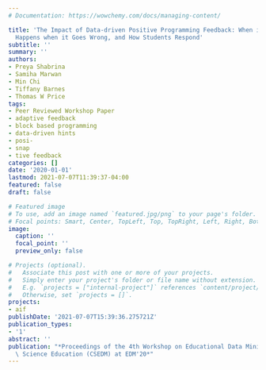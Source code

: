 ```yaml
---
# Documentation: https://wowchemy.com/docs/managing-content/

title: 'The Impact of Data-driven Positive Programming Feedback: When it Helps, What
  Happens when it Goes Wrong, and How Students Respond'
subtitle: ''
summary: ''
authors:
- Preya Shabrina
- Samiha Marwan
- Min Chi
- Tiffany Barnes
- Thomas W Price
tags:
- Peer Reviewed Workshop Paper
- adaptive feedback
- block based programming
- data-driven hints
- posi-
- snap
- tive feedback
categories: []
date: '2020-01-01'
lastmod: 2021-07-07T11:39:37-04:00
featured: false
draft: false

# Featured image
# To use, add an image named `featured.jpg/png` to your page's folder.
# Focal points: Smart, Center, TopLeft, Top, TopRight, Left, Right, BottomLeft, Bottom, BottomRight.
image:
  caption: ''
  focal_point: ''
  preview_only: false

# Projects (optional).
#   Associate this post with one or more of your projects.
#   Simply enter your project's folder or file name without extension.
#   E.g. `projects = ["internal-project"]` references `content/project/deep-learning/index.md`.
#   Otherwise, set `projects = []`.
projects:
- aif
publishDate: '2021-07-07T15:39:36.275721Z'
publication_types:
- '1'
abstract: ''
publication: "*Proceedings of the 4th Workshop on Educational Data Mining in Computer\
  \ Science Education (CSEDM) at EDM'20*"
---
```

